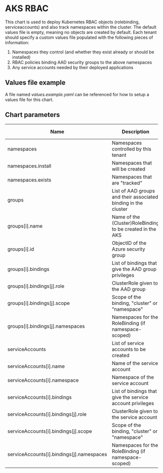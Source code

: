 # AKS RBAC

This chart is used to deploy Kubernetes RBAC objects (rolebinding, serviceaccounts) and also track namespaces within the cluster. The default values file is empty, meaning no objects are created by default. Each tenant should specify a custom values file populated with the following pieces of information:

1. Namespaces they control (and whether they exist already or should be installed)
2. RBAC policies binding AAD security groups to the above namespaces
3. Any service accounts needed by their deployed applications

## Values file example

A file named *values.example.yaml* can be referenced for how to setup a values file for this chart.

## Chart parameters

Name                                        | Description                                                        | Value Type
--------------------------------------------|--------------------------------------------------------------------|------------
namespaces                                  | Namespaces controlled by this tenant                               | {}
namespaces.install                          | Namespaces that will be created                                    | []
namespaces.exists                           | Namespaces that are "tracked"                                      | []
groups                                      | List of AAD groups and their associated binding in the cluster     | []
groups[i].name                              | Name of the (Cluster)RoleBinding to be created in the AKS          | ""
groups[i].id                                | ObjectID of the Azure security group                               | ""
groups[i].bindings                          | List of bindings that give the AAD group privileges                | []
groups[i].bindings[j].role                  | ClusterRole given to the AAD group                                 | ""
groups[i].bindings[j].scope                 | Scope of the binding, "cluster" or "namespace"                     | ""
groups[i].bindings[j].namespaces            | Namespaces for the RoleBinding (if namespace-scoped)               | []
serviceAccounts                             | List of service accounts to be created                             | []
serviceAccounts[i].name                     | Name of the service account                                        | ""
serviceAccounts[i].namespace                | Namespace of the service account                                   | []
serviceAccounts[i].bindings                 | List of bindings that give the service account privileges          | []
serviceAccounts[i].bindings[j].role         | ClusterRole given to the service account                           | ""
serviceAccounts[i].bindings[j].scope        | Scope of the binding, "cluster" or "namespace"                     | ""
serviceAccounts[i].bindings[j].namespaces   | Namespaces for the RoleBinding (if namespace-scoped)               | []
